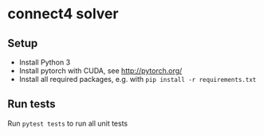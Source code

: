 connect4 solver
===============

Setup
-----

* Install Python 3
* Install pytorch with CUDA, see http://pytorch.org/
* Install all required packages, e.g. with ``pip install -r requirements.txt``


Run tests
---------

Run ``pytest tests`` to run all unit tests
